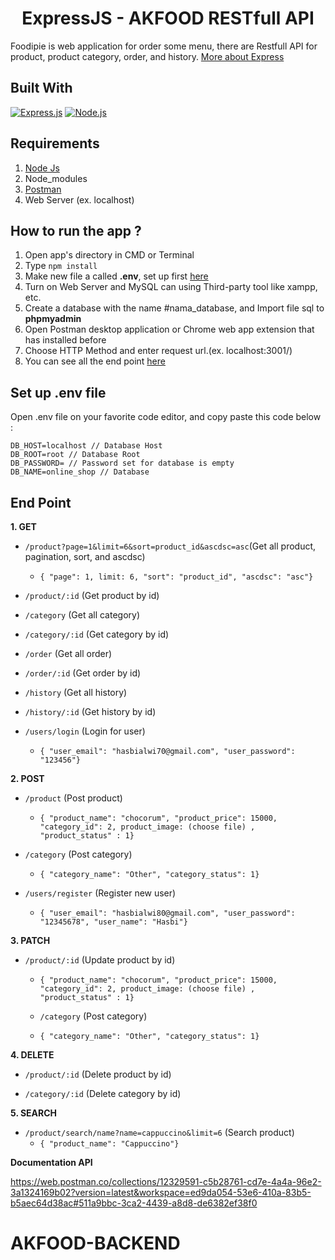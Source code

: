 <h1 align="center">ExpressJS - AKFOOD RESTfull API</h1>

Foodipie is web application for order some menu, there are Restfull API for product, product category, order, and history. [More about Express](https://en.wikipedia.org/wiki/Express.js)

## Built With

[![Express.js](https://img.shields.io/badge/Express.js-4.x-orange.svg?style=rounded-square)](https://expressjs.com/en/starter/installing.html)
[![Node.js](https://img.shields.io/badge/Node.js-v.12.13-green.svg?style=rounded-square)](https://nodejs.org/)

## Requirements

1. <a href="https://nodejs.org/en/download/">Node Js</a>
2. Node_modules
3. <a href="https://www.getpostman.com/">Postman</a>
4. Web Server (ex. localhost)

## How to run the app ?

1. Open app's directory in CMD or Terminal
2. Type `npm install`
3. Make new file a called **.env**, set up first [here](#set-up-env-file)
4. Turn on Web Server and MySQL can using Third-party tool like xampp, etc.
5. Create a database with the name #nama_database, and Import file sql to **phpmyadmin**
6. Open Postman desktop application or Chrome web app extension that has installed before
7. Choose HTTP Method and enter request url.(ex. localhost:3001/)
8. You can see all the end point [here](#end-point)

## Set up .env file

Open .env file on your favorite code editor, and copy paste this code below :

```
DB_HOST=localhost // Database Host
DB_ROOT=root // Database Root
DB_PASSWORD= // Password set for database is empty
DB_NAME=online_shop // Database
```

## End Point

**1. GET**

- `/product?page=1&limit=6&sort=product_id&ascdsc=asc`(Get all product, pagination, sort, and ascdsc)

  - `{ "page": 1, limit: 6, "sort": "product_id", "ascdsc": "asc"}`

- `/product/:id` (Get product by id)

- `/category` (Get all category)

- `/category/:id` (Get category by id)

- `/order` (Get all order)

- `/order/:id` (Get order by id)

- `/history` (Get all history)

- `/history/:id` (Get history by id)

- `/users/login` (Login for user)
  - `{ "user_email": "hasbialwi70@gmail.com", "user_password": "123456"}`

**2. POST**

- `/product` (Post product)

  - `{ "product_name": "chocorum", "product_price": 15000, "category_id": 2, product_image: (choose file) , "product_status" : 1}`

- `/category` (Post category)

  - `{ "category_name": "Other", "category_status": 1}`

- `/users/register` (Register new user)
  - `{ "user_email": "hasbialwi80@gmail.com", "user_password": "12345678", "user_name": "Hasbi"}`

**3. PATCH**

- `/product/:id` (Update product by id)

  - `{ "product_name": "chocorum", "product_price": 15000, "category_id": 2, product_image: (choose file) , "product_status" : 1}`

  - `/category` (Post category)
  - `{ "category_name": "Other", "category_status": 1}`

**4. DELETE**

- `/product/:id` (Delete product by id)

- `/category/:id` (Delete category by id)

**5. SEARCH**

- `/product/search/name?name=cappuccino&limit=6` (Search product)
  - `{ "product_name": "Cappuccino"}`

**Documentation API**

https://web.postman.co/collections/12329591-c5b28761-cd7e-4a4a-96e2-3a1324169b02?version=latest&workspace=ed9da054-53e6-410a-83b5-b5aec64d38ac#511a9bbc-3ca2-4439-a8d8-de6382ef38f0

# AKFOOD-BACKEND
